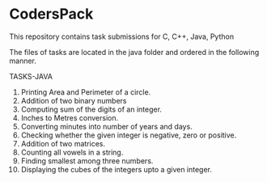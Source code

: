# CodersPack
This repository contains task submissions for C, C++, Java, Python

The files of tasks are located in the java folder and ordered in the following manner.

TASKS-JAVA
  1. Printing Area and Perimeter of a circle.
  2. Addition of two binary numbers
  3. Computing sum of the digits of an integer.
  4. Inches to Metres conversion.
  5. Converting minutes into number of years and days.
  6. Checking whether the given integer is negative, zero or positive.
  7. Addition of two matrices.
  8. Counting all vowels in a string.
  9. Finding smallest among three numbers.
  10. Displaying the cubes of the integers upto a given integer.
  
